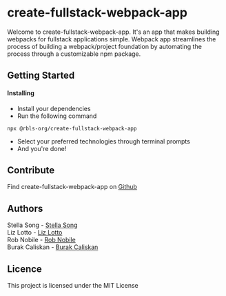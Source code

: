 # create-fullstack-webpack-app
Welcome to create-fullstack-webpack-app. It's an app that makes building webpacks for fullstack applications simple. Webpack app streamlines the process of building a webpack/project foundation by automating the process through a customizable npm package.

## Getting Started
#### Installing 
 - Install your dependencies 
 - Run the following command
 ```
 npx @rbls-org/create-fullstack-webpack-app
 ```
 - Select your preferred technologies through terminal prompts
 - And you're done! 
 
 
 ## Contribute
 Find create-fullstack-webpack-app on [Github](https://github.com/Create-Fullstack-Webpack/create-fullstack-webpack-app)
 
 ## Authors
Stella Song - [Stella Song](https://github.com/xkiso)<br />
Liz Lotto - [Liz Lotto](https://github.com/elizlotto)<br />
Rob Nobile - [Rob Nobile](https://github.com/RobNobile)<br />
Burak Caliskan - [Burak Caliskan](https://github.com/CaliskanBurak)

 ## Licence
 This project is licensed under the MIT License
